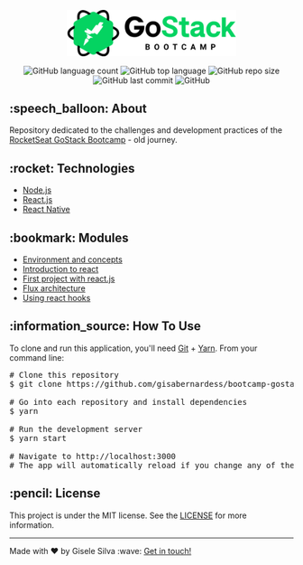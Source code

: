 <div id="readme" class="Box-body readme blob js-code-block-container">
  <article class="markdown-body entry-content p-3 p-md-6" itemprop="text">
    <p align="center">
      <img alt="GoStack" src="https://github.com/gisabernardess/bootcamp-gostack-old/blob/main/.github/logo-gostack.png" width="300px" style="max-width:100%;">
    </p>
    <p align="center">
      <img alt="GitHub language count" src="https://img.shields.io/github/languages/count/gisabernardess/bootcamp-gostack-nodejs">
      <img alt="GitHub top language" src="https://img.shields.io/github/languages/top/gisabernardess/bootcamp-gostack-nodejs">
      <img alt="GitHub repo size" src="https://img.shields.io/github/repo-size/gisabernardess/bootcamp-gostack-nodejs">
      <img alt="GitHub last commit" src="https://img.shields.io/github/last-commit/gisabernardess/bootcamp-gostack-nodejs">
      <img alt="GitHub" src="https://img.shields.io/github/license/gisabernardess/bootcamp-gostack-nodejs">
    </p>
    <h2>:speech_balloon: About</h2>
    <p>Repository dedicated to the challenges and development practices of the <a href="https://rocketseat.com.br/bootcamp" rel="nofollow">RocketSeat GoStack Bootcamp</a> - old journey.</p>
    <h2>:rocket: Technologies </h2>
    <ul>
    <li><a href="https://nodejs.org/" rel="nofollow">Node.js</a></li>
      <li><a href="https://reactjs.org/" rel="nofollow">React.js</a></li>
      <li><a href="https://reactnative.dev/" rel="nofollow">React Native</a></li>
    </ul>
    <h2>:bookmark: Modules </h2>
    <ul>
      <li><a href="https://nodejs.org/" rel="nofollow">Environment and concepts</a></li>
      <li><a href="https://reactjs.org/" rel="nofollow">Introduction to react</a></li>
      <li><a href="https://reactjs.org/" rel="nofollow">First project with react.js</a></li>
      <li><a href="https://reactnative.dev/" rel="nofollow">Flux architecture</a></li>
      <li><a href="https://reactnative.dev/" rel="nofollow">Using react hooks</a></li>
    </ul>
    <h2>:information_source: How To Use </h2>
    <p>To clone and run this application, you'll need <a href="https://git-scm.com" rel="nofollow">Git</a> + <a href="https://legacy.yarnpkg.com" rel="nofollow">Yarn</a>. From your command line:</p>
    <div class="highlight highlight-source-shell">
      <pre><span class="pl-c"><span class="pl-c">#</span> Clone this repository</span> 
$ git clone https://github.com/gisabernardess/bootcamp-gostack-old <br/>
<span class="pl-c"><span class="pl-c">#</span> Go into each repository and install dependencies</span> 
$ yarn <br/>
<span class="pl-c"><span class="pl-c">#</span> Run the development server</span>
$ yarn start <br/>
<span class="pl-c"><span class="pl-c">#</span> Navigate to http://localhost:3000</span>
<span class="pl-c"><span class="pl-c">#</span> The app will automatically reload if you change any of the source files.</span></pre>
</div>
    <h2>:pencil: License </h2>
    <p>This project is under the MIT license. See the <a href="https://github.com/gisabernardess/bootcamp-gostack-old/blob/main/LICENSE">LICENSE</a> for more information.</p>
    <hr>
    <p>Made with ♥ by Gisele Silva :wave: <a href="https://www.linkedin.com/in/gisabernardess/" rel="nofollow">Get in touch!</a></p>
  </article>
</div>
